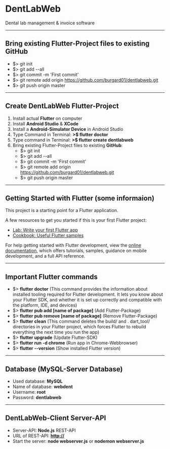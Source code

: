 # DentLabWeb

Dental lab management & invoice software

---

## Bring existing Flutter-Project files to existing GitHub

- $> git init
- $> git add --all
- $> git commit -m 'First commit'
- $> git remote add origin https://github.com/burgard01/dentlabweb.git
- $> git push origin master

---

## Create DentLabWeb Flutter-Project

1. Install actual **Flutter** on computer
2. Install **Android Studio** & **XCode**
3. Install a **Android-Simulator Device** in Android Studio
4. Type Command in Terminal: **>$ flutter doctor**
5. Type command in Terminal: **>$ flutter create dentlabweb**
6. Bring existing Flutter-Project files to existing **GitHub**:
   - $> git init
   - $> git add --all
   - $> git commit -m 'First commit'
   - $> git remote add origin https://github.com/burgard01/dentlabweb.git
   - $> git push origin master 

---

## Getting Started with Flutter (some informaion)

This project is a starting point for a Flutter application.

A few resources to get you started if this is your first Flutter project:

- [Lab: Write your first Flutter app](https://docs.flutter.dev/get-started/codelab)
- [Cookbook: Useful Flutter samples](https://docs.flutter.dev/cookbook)

For help getting started with Flutter development, view the
[online documentation](https://docs.flutter.dev/), which offers tutorials,
samples, guidance on mobile development, and a full API reference.

---

## Important Flutter commands

- $> **flutter doctor** 
     (This command provides the information about installed tooling required for Flutter development. It lets you know about your Flutter SDK, and whether it is set up correctly and compatible with the platform, IDE, and devices)
- $> **flutter pub add [name of package]** (Add Flutter-Package)
- $> **flutter pub remove [name of package]** (Remove Flutter-Package)
- $> **flutter clean**
     (This command deletes the build/ and . dart_tool/ directories in your Flutter project, which forces Flutter to rebuild everything the next time you run the app)
- $> **flutter upgrade** (Update Flutter-SDK)     
- $> **flutter run -d chrome** (Run app in Chrome-Webbrowser)
- $> **flutter --version** (Show installed Flutter version)

---

## Database (MySQL-Server Database)

- Used database: **MySQL**
- Name of database: **webdent**
- Username: **root**  
- Password: **dentlabweb**

---

## DentLabWeb-Client Server-API

- Server-API: **Node.js** REST-API 
- URL of REST-API: **[http://](http://localhost:4003)**
- Start the server: **node webserver.js** or **nodemon webserver.js**